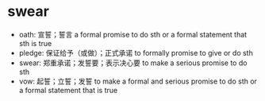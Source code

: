 # swear

- oath: 宣誓；誓言 a formal promise to do sth or a formal statement that sth is true
- pledge: 保证给予（或做）；正式承诺 to formally promise to give or do sth
- swear: 郑重承诺；发誓要；表示决心要 to make a serious promise to do sth
- vow: 起誓；立誓；发誓 to make a formal and serious promise to do sth or a formal statement that is true
